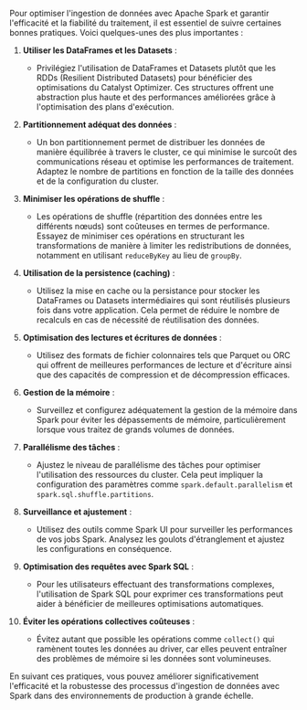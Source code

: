 Pour optimiser l'ingestion de données avec Apache Spark et garantir l'efficacité et la fiabilité du traitement, il est essentiel de suivre certaines bonnes pratiques. Voici quelques-unes des plus importantes :

1. **Utiliser les DataFrames et les Datasets** :
   - Privilégiez l'utilisation de DataFrames et Datasets plutôt que les RDDs (Resilient Distributed Datasets) pour bénéficier des optimisations du Catalyst Optimizer. Ces structures offrent une abstraction plus haute et des performances améliorées grâce à l'optimisation des plans d'exécution.

2. **Partitionnement adéquat des données** :
   - Un bon partitionnement permet de distribuer les données de manière équilibrée à travers le cluster, ce qui minimise le surcoût des communications réseau et optimise les performances de traitement. Adaptez le nombre de partitions en fonction de la taille des données et de la configuration du cluster.

3. **Minimiser les opérations de shuffle** :
   - Les opérations de shuffle (répartition des données entre les différents nœuds) sont coûteuses en termes de performance. Essayez de minimiser ces opérations en structurant les transformations de manière à limiter les redistributions de données, notamment en utilisant `reduceByKey` au lieu de `groupBy`.

4. **Utilisation de la persistence (caching)** :
   - Utilisez la mise en cache ou la persistance pour stocker les DataFrames ou Datasets intermédiaires qui sont réutilisés plusieurs fois dans votre application. Cela permet de réduire le nombre de recalculs en cas de nécessité de réutilisation des données.

5. **Optimisation des lectures et écritures de données** :
   - Utilisez des formats de fichier colonnaires tels que Parquet ou ORC qui offrent de meilleures performances de lecture et d'écriture ainsi que des capacités de compression et de décompression efficaces.

6. **Gestion de la mémoire** :
   - Surveillez et configurez adéquatement la gestion de la mémoire dans Spark pour éviter les dépassements de mémoire, particulièrement lorsque vous traitez de grands volumes de données.

7. **Parallélisme des tâches** :
   - Ajustez le niveau de parallélisme des tâches pour optimiser l'utilisation des ressources du cluster. Cela peut impliquer la configuration des paramètres comme `spark.default.parallelism` et `spark.sql.shuffle.partitions`.

8. **Surveillance et ajustement** :
   - Utilisez des outils comme Spark UI pour surveiller les performances de vos jobs Spark. Analysez les goulots d'étranglement et ajustez les configurations en conséquence.

9. **Optimisation des requêtes avec Spark SQL** :
   - Pour les utilisateurs effectuant des transformations complexes, l'utilisation de Spark SQL pour exprimer ces transformations peut aider à bénéficier de meilleures optimisations automatiques.

10. **Éviter les opérations collectives coûteuses** :
    - Évitez autant que possible les opérations comme `collect()` qui ramènent toutes les données au driver, car elles peuvent entraîner des problèmes de mémoire si les données sont volumineuses.

En suivant ces pratiques, vous pouvez améliorer significativement l'efficacité et la robustesse des processus d'ingestion de données avec Spark dans des environnements de production à grande échelle.